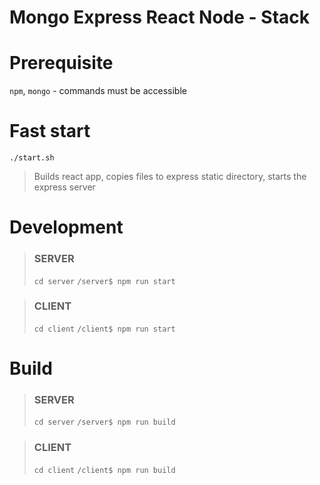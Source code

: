 # Mongo Express React Node - Stack

# Prerequisite
`npm`, `mongo` - commands must be accessible

# Fast start
`./start.sh` 
 > Builds react app, copies files to express static directory, starts the express server 

# Development
> ### SERVER
> `cd server`
> `/server$ npm run start`

> ### CLIENT
> `cd client`
> `/client$ npm run start`

# Build
> ### SERVER
> `cd server`
> `/server$ npm run build`

> ### CLIENT
> `cd client`
> `/client$ npm run build`
